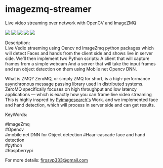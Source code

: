 # imagezmq-streamer 
Live video streaming over network with OpenCV and ImageZMQ



![](https://img.shields.io/badge/RaspberryPi-IoT-lightgrey)
![](https://img.shields.io/badge/ImageZMQ-liveStreaming-yellow)
![](https://img.shields.io/badge/Mobilenet-DNN-yellowgreen)
![](https://img.shields.io/badge/OpenCV-Computer%20Vision-red)
![](https://img.shields.io/badge/Haar--Cascade-face%20and%20Hand%20detection-green)


Description:  <br />
Live Vedio straeming using Oencv nd ImageZmq python packages which will detect Faces and hands from the client side and shows live in server side.
We’ll then implement two Python scripts:
A client that will capture frames from a simple webcam
And a server that will take the input frames and run object detection on them using Mobile net Opencv DNN. 

What is ZMQ?
ZeroMQ, or simply ZMQ for short, is a high-performance asynchronous message passing library used in distributed systems.
ZeroMQ specifically focuses on high throughput and low latency applications — which is exactly how you can frame live video streaming
This is highly inspred by [Pyimagesearch's](https://www.pyimagesearch.com/2019/04/15/live-video-streaming-over-network-with-opencv-and-imagezmq/) Work. and we implemented face and hand detection, which will process in server side
and can get results.


KeyWords:

#ImageZmq  <br />
#Opencv  <br />
#mobile net DNN for Object detection
#Haar-cascade face and hand detection <br />
#python <br />
#Raspberrypi <br />

For more details:
firosvp333@gmail.com








